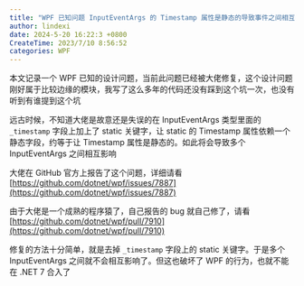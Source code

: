 ```yaml
---
title: "WPF 已知问题 InputEventArgs 的 Timestamp 属性是静态的导致事件之间相互影响"
author: lindexi
date: 2024-5-20 16:22:3 +0800
CreateTime: 2023/7/10 8:56:52
categories: WPF
---
```


本文记录一个 WPF 已知的设计问题，当前此问题已经被大佬修复，这个设计问题刚好属于比较边缘的模块，我写了这么多年的代码还没有踩到这个坑一次，也没有听到有谁提到这个坑

<!--more-->


<!-- CreateTime:2023/7/10 8:56:52 -->
<!-- 发布 -->
<!-- 博客 -->

远古时候，不知道大佬是故意还是失误的在 InputEventArgs 类型里面的 `_timestamp` 字段上加上了 static 关键字，让 static 的 Timestamp 属性依赖一个静态字段，约等于让 Timestamp 属性是静态的。如此将会导致多个 InputEventArgs 之间相互影响

大佬在 GitHub 官方上报告了这个问题，详细请看 [https://github.com/dotnet/wpf/issues/7887](https://github.com/dotnet/wpf/issues/7887)

由于大佬是一个成熟的程序猿了，自己报告的 bug 就自己修了，请看 [https://github.com/dotnet/wpf/pull/7910](https://github.com/dotnet/wpf/pull/7910)

修复的方法十分简单，就是去掉 `_timestamp` 字段上的 static 关键字。于是多个 InputEventArgs 之间就不会相互影响了。但这也破坏了 WPF 的行为，也就不能在 .NET 7 合入了
